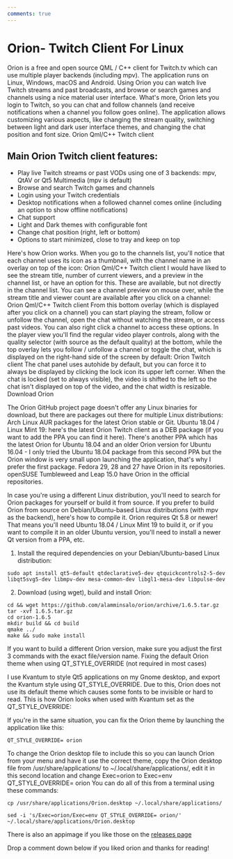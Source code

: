 ```yaml
---
comments: true
---
```


# Orion- Twitch Client For Linux

Orion is a free and open source QML / C++ client for Twitch.tv which can use multiple player backends (including mpv). The application runs on Linux, Windows, macOS and Android. Using Orion you can watch live Twitch streams and past broadcasts, and browse or search games and channels using a nice material user interface. What's more, Orion lets you login to Twitch, so you can chat and follow channels (and receive notifications when a channel you follow goes online). The application allows customizing various aspects, like changing the stream quality, switching between light and dark user interface themes, and changing the chat position and font size.
Orion Qml/C++ Twitch client

## Main Orion Twitch client features:
- Play live Twitch streams or past VODs using one of 3 backends: mpv, QtAV or Qt5 Multimedia (mpv is default)
- Browse and search Twitch games and channels
- Login using your Twitch credentials
- Desktop notifications when a followed channel comes online (including an option to show offline notifications)
- Chat support
- Light and Dark themes with configurable font
- Change chat position (right, left or bottom)
- Options to start minimized, close to tray and keep on top

Here's how Orion works. When you go to the channels list, you'll notice that each channel uses its icon as a thumbnail, with the channel name in an overlay on top of the icon:
Orion Qml/C++ Twitch client
I would have liked to see the stream title, number of current viewers, and a preview in the channel list, or have an option for this. These are available, but not directly in the channel list. You can see a channel preview on mouse over, while the stream title and viewer count are available after you click on a channel:
Orion Qml/C++ Twitch client
From this bottom overlay (which is displayed after you click on a channel) you can start playing the stream, follow or unfollow the channel, open the chat without watching the stream, or access past videos. You can also right click a channel to access these options. In the player view you'll find the regular video player controls, along with the quality selector (with source as the default quality) at the bottom, while the top overlay lets you follow / unfollow a channel or toggle the chat, which is displayed on the right-hand side of the screen by default:
Orion Twitch client
The chat panel uses autohide by default, but you can force it to always be displayed by clicking the lock icon its upper left corner. When the chat is locked (set to always visible), the video is shifted to the left so the chat isn't displayed on top of the video, and the chat width is resizable.
Download Orion

The Orion GitHub project page doesn't offer any Linux binaries for download, but there are packages out there for multiple Linux distributions:
Arch Linux AUR packages for the latest Orion stable or Git.
Ubuntu 18.04 / Linux Mint 19: here's the latest Orion Twitch client as a DEB package (if you want to add the PPA you can find it here). There's another PPA which has the latest Orion for Ubuntu 18.04 and an older Orion version for Ubuntu 16.04 - I only tried the Ubuntu 18.04 package from this second PPA but the Orion window is very small upon launching the application, that's why I prefer the first package.
Fedora 29, 28 and 27 have Orion in its repositories.
openSUSE Tumbleweed and Leap 15.0 have Orion in the official repositories.

In case you're using a different Linux distribution, you'll need to search for Orion packages for yourself or build it from source.
If you prefer to build Orion from source on Debian/Ubuntu-based Linux distributions (with mpv as the backend), here's how to compile it. Orion requires Qt 5.8 or newer! That means you'll need Ubuntu 18.04 / Linux Mint 19 to build it, or if you want to compile it in an older Ubuntu version, you'll need to install a newer Qt version from a PPA, etc.

1. Install the required dependencies on your Debian/Ubuntu-based Linux distribution:
```
sudo apt install qt5-default qtdeclarative5-dev qtquickcontrols2-5-dev libqt5svg5-dev libmpv-dev mesa-common-dev libgl1-mesa-dev libpulse-dev
```
2. Download (using wget), build and install Orion:
```
cd && wget https://github.com/alamminsalo/orion/archive/1.6.5.tar.gz
tar -xvf 1.6.5.tar.gz
cd orion-1.6.5
mkdir build && cd build
qmake ../
make && sudo make install
```
If you want to build a different Orion version, make sure you adjust the first 3 commands with the exact file/version name.
Fixing the default Orion theme when using QT_STYLE_OVERRIDE (not required in most cases)

I use Kvantum to style Qt5 applications on my Gnome desktop, and export the Kvantum style using QT_STYLE_OVERRIDE. Due to this, Orion does not use its default theme which causes some fonts to be invisible or hard to read.
This is how Orion looks when used with Kvantum set as the QT_STYLE_OVERRIDE:


If you're in the same situation, you can fix the Orion theme by launching the application like this:
```
QT_STYLE_OVERRIDE= orion
```
To change the Orion desktop file to include this so you can launch Orion from your menu and have it use the correct theme, copy the Orion desktop file from /usr/share/applications/ to ~/.local/share/applications/, edit it in this second location and change Exec=orion to Exec=env QT_STYLE_OVERRIDE= orion You can do all of this from a terminal using these commands:
```
cp /usr/share/applications/Orion.desktop ~/.local/share/applications/

sed -i 's/Exec=orion/Exec=env QT_STYLE_OVERRIDE= orion/' ~/.local/share/applications/Orion.desktop
```

There is also an appimage if you like those on the [releases page](https://github.com/alamminsalo/orion/releases)

Drop a comment down below if you liked orion and thanks for reading!
